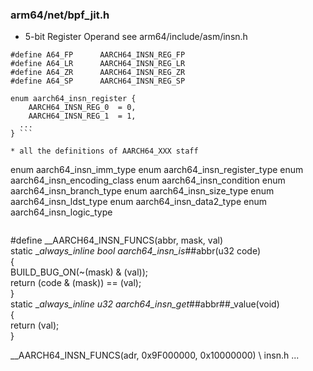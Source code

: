 ### arm64/net/bpf_jit.h
* 5-bit Register Operand  see arm64/include/asm/insn.h
```#define A64_R(x)	AARCH64_INSN_REG_##x
#define A64_FP		AARCH64_INSN_REG_FP
#define A64_LR		AARCH64_INSN_REG_LR
#define A64_ZR		AARCH64_INSN_REG_ZR
#define A64_SP		AARCH64_INSN_REG_SP

enum aarch64_insn_register {
	AARCH64_INSN_REG_0  = 0,
	AARCH64_INSN_REG_1  = 1,
  ...
} ```

* all the definitions of AARCH64_XXX staff
```
enum aarch64_insn_imm_type
enum aarch64_insn_register_type
enum aarch64_insn_encoding_class
enum aarch64_insn_condition
enum aarch64_insn_branch_type
enum aarch64_insn_size_type
enum aarch64_insn_ldst_type
enum aarch64_insn_data2_type
enum aarch64_insn_logic_type

```

```
#define	__AARCH64_INSN_FUNCS(abbr, mask, val)				\
static __always_inline bool aarch64_insn_is_##abbr(u32 code)		\
{									\
	BUILD_BUG_ON(~(mask) & (val));					\
	return (code & (mask)) == (val);				\
}									\
static __always_inline u32 aarch64_insn_get_##abbr##_value(void)	\
{									\
	return (val);							\
}

__AARCH64_INSN_FUNCS(adr,	0x9F000000, 0x10000000) \\ insn.h
...
```
